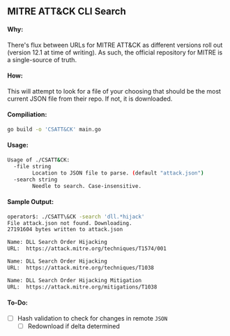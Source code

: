 ## MITRE ATT&CK CLI Search

#### Why:
There's flux between URLs for MITRE ATT&CK as different versions roll out (version 12.1 at time of writing). As such, the official repository for MITRE is a single-source of truth.

#### How:
This will attempt to look for a file of your choosing that should be the most current JSON file from their repo. If not, it is downloaded.

#### Compiliation:
```sh
go build -o 'CSATT&CK' main.go
```

#### Usage:
```sh
Usage of ./CSATT&CK:
  -file string
    	Location to JSON file to parse. (default "attack.json")
  -search string
    	Needle to search. Case-insensitive.
```

#### Sample Output:
```sh
operator$: ./CSATT\&CK -search 'dll.*hijack'
File attack.json not found. Downloading.
27191604 bytes written to attack.json

Name: DLL Search Order Hijacking
URL:  https://attack.mitre.org/techniques/T1574/001

Name: DLL Search Order Hijacking
URL:  https://attack.mitre.org/techniques/T1038

Name: DLL Search Order Hijacking Mitigation
URL:  https://attack.mitre.org/mitigations/T1038
```

#### To-Do:
- [ ] Hash validation to check for changes in remote `JSON`
  - [ ] Redownload if delta determined